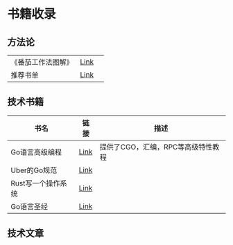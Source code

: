 # 书籍收录

## 方法论

|                    |                                                    |     |
| ------------------ | -------------------------------------------------- | --- |
| 《番茄工作法图解》 | [Link](https://book.douban.com/subject/5916234/)   |     |
| 推荐书单           | [Link](https://juejin.cn/post/7124580180810530853) |     |

## 技术书籍

| 书名               | 链接                                                                | 描述                               |
| ------------------ | ------------------------------------------------------------------- | ---------------------------------- |
| Go语言高级编程     | [Link](https://chai2010.cn/advanced-go-programming-book/index.html) | 提供了CGO，汇编，RPC等高级特性教程 |
| Uber的Go规范       | [Link](https://github.com/xxjwxc/uber_go_guide_cn)                  |                                    |
| Rust写一个操作系统 | [Link](https://os.phil-opp.com/freestanding-rust-binary/)           |                                    |
| Go语言圣经         | [Link](https://books.studygolang.com/gopl-zh/)                      |                                    |

## 技术文章


